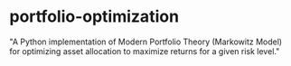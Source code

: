 # portfolio-optimization
"A Python implementation of Modern Portfolio Theory (Markowitz Model) for optimizing asset allocation to maximize returns for a given risk level."

